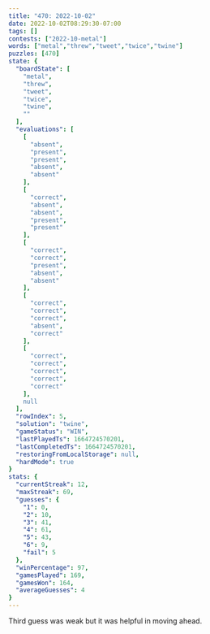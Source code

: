 ```yaml
---
title: "470: 2022-10-02"
date: 2022-10-02T08:29:30-07:00
tags: []
contests: ["2022-10-metal"]
words: ["metal","threw","tweet","twice","twine"]
puzzles: [470]
state: {
  "boardState": [
    "metal",
    "threw",
    "tweet",
    "twice",
    "twine",
    ""
  ],
  "evaluations": [
    [
      "absent",
      "present",
      "present",
      "absent",
      "absent"
    ],
    [
      "correct",
      "absent",
      "absent",
      "present",
      "present"
    ],
    [
      "correct",
      "correct",
      "present",
      "absent",
      "absent"
    ],
    [
      "correct",
      "correct",
      "correct",
      "absent",
      "correct"
    ],
    [
      "correct",
      "correct",
      "correct",
      "correct",
      "correct"
    ],
    null
  ],
  "rowIndex": 5,
  "solution": "twine",
  "gameStatus": "WIN",
  "lastPlayedTs": 1664724570201,
  "lastCompletedTs": 1664724570201,
  "restoringFromLocalStorage": null,
  "hardMode": true
}
stats: {
  "currentStreak": 12,
  "maxStreak": 69,
  "guesses": {
    "1": 0,
    "2": 10,
    "3": 41,
    "4": 61,
    "5": 43,
    "6": 9,
    "fail": 5
  },
  "winPercentage": 97,
  "gamesPlayed": 169,
  "gamesWon": 164,
  "averageGuesses": 4
}
---
```


<!-- more -->
Third guess was weak but it was helpful in moving ahead.
